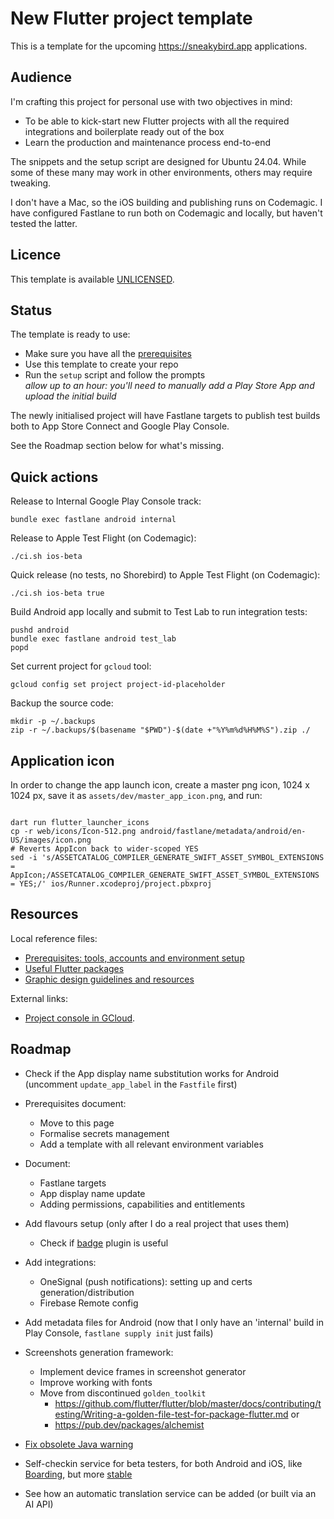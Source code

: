 # New Flutter project template

This is a template for the upcoming https://sneakybird.app applications.

## Audience

I'm crafting this project for personal use with two objectives in mind:

- To be able to kick-start new Flutter projects with all the required integrations and boilerplate ready out of the box
- Learn the production and maintenance process end-to-end

The snippets and the setup script are designed for Ubuntu 24.04.
While some of these many may work in other environments, others may require tweaking.

I don't have a Mac, so the iOS building and publishing runs on Codemagic.
I have configured Fastlane to run both on Codemagic and locally, but haven't tested the latter.

## Licence

This template is available [UNLICENSED](LICENSE).

## Status

The template is ready to use:

- Make sure you have all the [prerequisites](readme-prerequisites.md)
- Use this template to create your repo
- Run the `setup` script and follow the prompts \
_allow up to an hour: you'll need to manually add a Play Store App and upload the initial build_

The newly initialised project will have Fastlane targets
to publish test builds both to App Store Connect and Google Play Console.

See the Roadmap section below for what's missing.

## Quick actions

Release to Internal Google Play Console track:

```shell
bundle exec fastlane android internal
```

Release to Apple Test Flight (on Codemagic):

```shell
./ci.sh ios-beta
```

Quick release (no tests, no Shorebird) to Apple Test Flight (on Codemagic):

```shell
./ci.sh ios-beta true
```

Build Android app locally and submit to Test Lab to run integration tests:

```shell
pushd android
bundle exec fastlane android test_lab
popd
```

Set current project for `gcloud` tool:

```shell
gcloud config set project project-id-placeholder
```

Backup the source code:

```shell
mkdir -p ~/.backups
zip -r ~/.backups/$(basename "$PWD")-$(date +"%Y%m%d%H%M%S").zip ./
```

## Application icon

In order to change the app launch icon, create a master png icon, 1024 x 1024 px,
save it as `assets/dev/master_app_icon.png`, and run:

```shell

dart run flutter_launcher_icons
cp -r web/icons/Icon-512.png android/fastlane/metadata/android/en-US/images/icon.png
# Reverts AppIcon back to wider-scoped YES
sed -i 's/ASSETCATALOG_COMPILER_GENERATE_SWIFT_ASSET_SYMBOL_EXTENSIONS = AppIcon;/ASSETCATALOG_COMPILER_GENERATE_SWIFT_ASSET_SYMBOL_EXTENSIONS = YES;/' ios/Runner.xcodeproj/project.pbxproj
```

## Resources

Local reference files:

- [Prerequisites: tools, accounts and environment setup](readme-prerequisites.md)
- [Useful Flutter packages](readme-packages.md)
- [Graphic design guidelines and resources](readme-graphics-design.md)

External links:

- [Project console in GCloud](https://console.cloud.google.com/welcome/new?project=project-id-placeholder).

## Roadmap

- Check if the App display name substitution works for Android (uncomment `update_app_label` in the `Fastfile` first)
 
- Prerequisites document:
  - Move to this page
  - Formalise secrets management
  - Add a template with all relevant environment variables

- Document:
  - Fastlane targets
  - App display name update
  - Adding permissions, capabilities and entitlements

- Add flavours setup (only after I do a real project that uses them)
  - Check if [badge](https://github.com/HazAT/fastlane-plugin-badge) plugin is useful

- Add integrations:
  - OneSignal (push notifications): setting up and certs generation/distribution
  - Firebase Remote config

- Add metadata files for Android (now that I only have an 'internal' build in Play Console, `fastlane supply init` just fails)

- Screenshots generation framework:
  - Implement device frames in screenshot generator
  - Improve working with fonts
  - Move from discontinued `golden_toolkit`
    - https://github.com/flutter/flutter/blob/master/docs/contributing/testing/Writing-a-golden-file-test-for-package-flutter.md or
    - https://pub.dev/packages/alchemist

- [Fix obsolete Java warning](https://stackoverflow.com/questions/79102777/how-to-resolve-source-value-8-is-obsolete-warning-in-android-studio)

- Self-checkin service for beta testers, for both Android and iOS, 
  like [Boarding](https://github.com/fastlane/boarding),
  but more [stable](https://github.com/fastlane/boarding/issues)

- See how an automatic translation service can be added (or built via an AI API)
